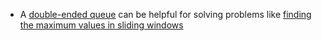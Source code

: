 - A [double-ended queue](https://en.wikipedia.org/wiki/Double-ended_queue#Applications) can be helpful for solving problems like [finding the maximum values in sliding windows](https://www.educative.io/module/lesson/data-structures-in-javascript/gxnlB9N5MR9)

